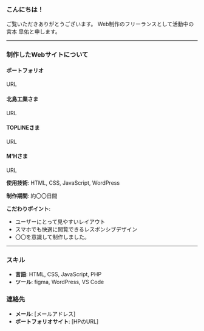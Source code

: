 
### こんにちは！

ご覧いただきありがとうございます。
Web制作のフリーランスとして活動中の宮本 皐佑と申します。

---

### 制作したWebサイトについて

#### ポートフォリオ

URL

#### 北島工業さま

URL


#### TOPLINEさま

URL


#### M'Hさま

URL

**使用技術**: HTML, CSS, JavaScript, WordPress

**制作期間**: 約〇〇日間

**こだわりポイント**:
- ユーザーにとって見やすいレイアウト
- スマホでも快適に閲覧できるレスポンシブデザイン
- 〇〇を意識して制作しました。

---

### スキル

- **言語**: HTML, CSS, JavaScript, PHP
- **ツール**: figma, WordPress, VS Code

### 連絡先

- **メール**: [メールアドレス]
- **ポートフォリオサイト**: [HPのURL]
